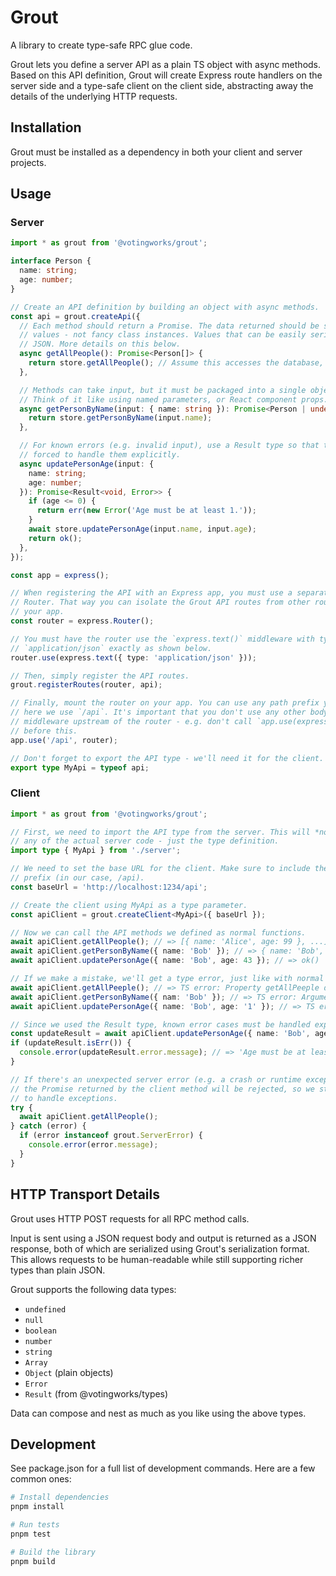# Grout

A library to create type-safe RPC glue code.

Grout lets you define a server API as a plain TS object with async methods.
Based on this API definition, Grout will create Express route handlers on the
server side and a type-safe client on the client side, abstracting away the
details of the underlying HTTP requests.

## Installation

Grout must be installed as a dependency in both your client and server projects.

## Usage

### Server

```ts
import * as grout from '@votingworks/grout';

interface Person {
  name: string;
  age: number;
}

// Create an API definition by building an object with async methods.
const api = grout.createApi({
  // Each method should return a Promise. The data returned should be simple TS
  // values - not fancy class instances. Values that can be easily serialized to
  // JSON. More details on this below.
  async getAllPeople(): Promise<Person[]> {
    return store.getAllPeople(); // Assume this accesses the database, etc.
  },

  // Methods can take input, but it must be packaged into a single object.
  // Think of it like using named parameters, or React component props.
  async getPersonByName(input: { name: string }): Promise<Person | undefined> {
    return store.getPersonByName(input.name);
  },

  // For known errors (e.g. invalid input), use a Result type so that the client
  // forced to handle them explicitly.
  async updatePersonAge(input: {
    name: string;
    age: number;
  }): Promise<Result<void, Error>> {
    if (age <= 0) {
      return err(new Error('Age must be at least 1.'));
    }
    await store.updatePersonAge(input.name, input.age);
    return ok();
  },
});

const app = express();

// When registering the API with an Express app, you must use a separate
// Router. That way you can isolate the Grout API routes from other routes in
// your app.
const router = express.Router();

// You must have the router use the `express.text()` middleware with type
// `application/json` exactly as shown below.
router.use(express.text({ type: 'application/json' }));

// Then, simply register the API routes.
grout.registerRoutes(router, api);

// Finally, mount the router on your app. You can use any path prefix you want -
// here we use `/api`. It's important that you don't use any other body-parsing
// middleware upstream of the router - e.g. don't call `app.use(express.json())`
// before this.
app.use('/api', router);

// Don't forget to export the API type - we'll need it for the client.
export type MyApi = typeof api;
```

### Client

```ts
import * as grout from '@votingworks/grout';

// First, we need to import the API type from the server. This will *not* import
// any of the actual server code - just the type definition.
import type { MyApi } from './server';

// We need to set the base URL for the client. Make sure to include the path
// prefix (in our case, /api).
const baseUrl = 'http://localhost:1234/api';

// Create the client using MyApi as a type parameter.
const apiClient = grout.createClient<MyApi>({ baseUrl });

// Now we can call the API methods we defined as normal functions.
await apiClient.getAllPeople(); // => [{ name: 'Alice', age: 99 }, ...]
await apiClient.getPersonByName({ name: 'Bob' }); // => { name: 'Bob', age: 42 }
await apiClient.updatePersonAge({ name: 'Bob', age: 43 }); // => ok()

// If we make a mistake, we'll get a type error, just like with normal typed functions
await apiClient.getAllPeeple(); // => TS error: Property getAllPeeple does not exist
await apiClient.getPersonByName({ nam: 'Bob' }); // => TS error: Argument of type '{ nam: string; }' is not assignable to parameter of type '{ name: string; }'.
await apiClient.updatePersonAge({ name: 'Bob', age: '1' }); // => TS error: Argument of type '{ name: 'Bob'; age: '1'; }' is not assignable to parameter of type '{ name: string; age: number; }'.

// Since we used the Result type, known error cases must be handled explicitly.
const updateResult = await apiClient.updatePersonAge({ name: 'Bob', age: -1 });
if (updateResult.isErr()) {
  console.error(updateResult.error.message); // => 'Age must be at least 1.'
}

// If there's an unexpected server error (e.g. a crash or runtime exception),
// the Promise returned by the client method will be rejected, so we still need
// to handle exceptions.
try {
  await apiClient.getAllPeople();
} catch (error) {
  if (error instanceof grout.ServerError) {
    console.error(error.message);
  }
}
```

## HTTP Transport Details

Grout uses HTTP POST requests for all RPC method calls.

Input is sent using a JSON request body and output is returned as a JSON
response, both of which are serialized using Grout's serialization format. This
allows requests to be human-readable while still supporting richer types than
plain JSON.

Grout supports the following data types:

- `undefined`
- `null`
- `boolean`
- `number`
- `string`
- `Array`
- `Object` (plain objects)
- `Error`
- `Result` (from @votingworks/types)

Data can compose and nest as much as you like using the above types.

## Development

See package.json for a full list of development commands. Here are a few common
ones:

```sh
# Install dependencies
pnpm install

# Run tests
pnpm test

# Build the library
pnpm build
```
